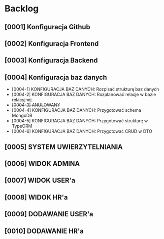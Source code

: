 # Backlog
## [0001] Konfiguracja Github

## [0002] Konfiguracja Frontend

## [0003] Konfiguracja Backend

## [0004] Konfiguracja baz danych
- [0004-1] KONFIGURACJA BAZ DANYCH: Rozpisać strukturę baz danych
- [0004-2] KONFIGURACJA BAZ DANYCH: Rozplanować relacje w bazie relacyjnej
- ~~[0004-3] ANULOWANY~~
- [0004-4] KONFIGURACJA BAZ DANYCH: Przygotować schema MongoDB
- [0004-5] KONFIGURACJA BAZ DANYCH: Przygotować strukturę w TypeORM
- [0004-6] KONFIGURACJA BAZ DANYCH: Przygotować CRUD w DTO

## [0005] SYSTEM UWIERZYTELNIANIA
## [0006] WIDOK ADMINA
## [0007] WIDOK USER'a
## [0008] WIDOK HR'a
## [0009] DODAWANIE USER'a
## [0010] DODAWANIE HR'a
